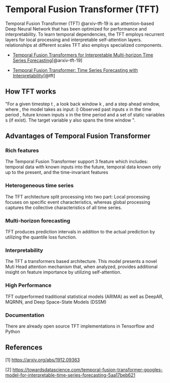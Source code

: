 # Temporal Fusion Transformer (TFT)

Temporal Fusion Transformer (TFT) @arxiv-tft-19 is an attention-based
Deep Neural Network that has been optimized for performance and 
interpretability. To learn temporal dependencies, the TFT employs
recurrent layers for local processing and interpretable self-attention
layers. relationships at different scales TFT also employs specialized
components.

* [Temporal Fusion Transformers for Interpretable Multi-horizon Time Series Forecasting](https://arxiv.org/abs/1912.09363)[@arxiv-tft-19]

* [Temporal Fusion Transformer: Time Series Forecasting with Interpretability](https://towardsdatascience.com/temporal-fusion-transformer-googles-model-for-interpretable-time-series-forecasting-5aa17beb621)[@tft]

## How TFT works

"For a given timestep t , a look back window k , and a  step ahead window, where
, the model takes as input: i) Observed past inputs x in the time period , future
 known inputs x in the time period  and a set of static variables s (if exist). 
 The target variable y also spans the time window ".

## Advantages of Temporal Fusion Transformer

### Rich features

The Temporal Fusion Transformer support 3 feature which 
includes: temporal data with known inputs into the future,
temporal data known only up to the present, and the time-invariant 
features

### Heterogeneous time series
The TFT architecture split processing into two part: Local
processing focuses on specific event characteristics, whereas
global processing captures the collective characteristics of 
all time series.

### Multi-horizon forecasting
TFT produces prediction intervals in addition to the actual
prediction by utilizing the quantile loss function.

### Interpretability
The TFT a transformers based architecture. This model presents 
a novel Muti Head attention mechanism that, when analyzed, provides
additional insight on feature importance by utilizing self-attention.

### High Performance

TFT outperformed traditional statistical models (ARIMA) as well as 
DeepAR, MQRNN, and Deep Space-State Models (DSSM)

### Documentation

There are already open source TFT implementations 
in Tensorflow and Python

## References
[1]  <https://arxiv.org/abs/1912.09363>

[2] <https://towardsdatascience.com/temporal-fusion-transformer-googles-model-for-interpretable-time-series-forecasting-5aa17beb621>